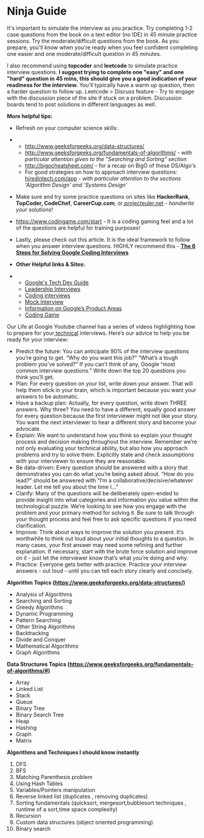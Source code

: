 # Ninja Guide

It's important to simulate the interview as you practice. Try completing 1-2 case questions from the book on a text editor (no IDE) in 45 minute practice sessions. Try the moderate/difficult questions from the book. As you prepare, you'll know when you're ready when you feel confident completing one easier and one moderate/difficult question in 45 minutes. 

I also recommend using **topcoder** and **leetcode** to simulate practice interview questions. **I suggest trying to complete one "easy" and one "hard" question in 45 mins, this should give you a good indication of your readiness for the interview.** You'll typically have a warm up question, then a harder question to follow up. Leetcode > Discuss feature - Try to engage with the discussion piece of the site if stuck on a problem. Discussion boards tend to post solutions in different languages as well.  

**More helpful tips:**

- Refresh on your computer science skills:

- - http://www.geeksforgeeks.org/data-structures/
  - http://www.geeksforgeeks.org/fundamentals-of-algorithms/ - *with particular attention given to the "Searching and Sorting" section*
  - http://bigocheatsheet.com/ - for a recap on BigO of these DS/Algo's
  - For good strategies on how to approach interview questions:[ hiredintech.com/app](http://hiredintech.com/app) - *with particular attention to the sections 'Algorithm Design' and 'Systems Design'*

- Make sure and try some practice questions on sites like **HackerRank**, **TopCoder, CodeChef**, **CareerCup.com**, or[ projecteuler.net](http://projecteuler.net/) - *handwrite your solutions!*

- https://www.codingame.com/start - It is a coding gaming feel and a lot of the questions are helpful for training purposes!

- Lastly, please check out this article. It is the ideal framework to follow when you answer interview questions. HIGHLY recommend this - [ **The 6 Steps for Solving Google Coding Interviews**](https://anthonydmays.com/blog/2017/01/04/interviewing-at-google-heres-6-things-you-absolutely-need-to-do/)

- **Other Helpful links & Sites:**

- - [Google's Tech Dev Guide](https://techdevguide.withgoogle.com/)
  - [Leadership Interviews](http://goo.gle/2HmNFCt)
  - [Coding interviews](http://goo.gle/2LcpcRz)
  - [Mock Interview](https://www.youtube.com/watch?v=XKu_SEDAykw)[ ](http://www.youtube.com/lifeatgoogle)
  - [Information on Google’s Product Areas ](https://about.google/intl/en_us/products/)
  - [Coding Game](https://www.codingame.com/start)

 

Our Life at Google Youtube channel has a series of videos highlighting how to prepare for your[ technical](https://www.youtube.com/watch?v=XOtrOSatBoY) interviews. Here’s our advice to help you be ready for your interview:

- Predict the future: You can anticipate 90% of the interview questions you’re going to get. “Why do you want this job?” “What’s a tough problem you’ve solved?” If you can’t think of any, Google “most common interview questions.” Write down the top 20 questions you think you’ll get.
- Plan: For every question on your list, write down your answer. That will help them stick in your brain, which is important because you want your answers to be automatic.
- Have a backup plan: Actually, for every question, write down THREE answers. Why three? You need to have a different, equally good answer for every question because the first interviewer might not like your story. You want the next interviewer to hear a different story and become your advocate.
- Explain: We want to understand how you think so explain your thought process and decision making throughout the interview. Remember we’re not only evaluating your technical ability, but also how you approach problems and try to solve them. Explicitly state and check assumptions with your interviewer to ensure they are reasonable.
- Be data-driven: Every question should be answered with a story that demonstrates you can do what you’re being asked about. “How do you lead?” should be answered with “I’m a collaborative/decisive/whatever leader. Let me tell you about the time I…”
- Clarify: Many of the questions will be deliberately open-ended to provide insight into what categories and information you value within the technological puzzle. We’re looking to see how you engage with the problem and your primary method for solving it. Be sure to talk through your thought process and feel free to ask specific questions if you need clarification.
- Improve: Think about ways to improve the solution you present. It’s worthwhile to think out loud about your initial thoughts to a question. In many cases, your first answer may need some refining and further explanation. If necessary, start with the brute force solution and improve on it - just let the interviewer know that’s what you’re doing and why.
- Practice: Everyone gets better with practice. Practice your interview answers - out loud - until you can tell each story clearly and concisely.



**Algorithm Topics (https://www.geeksforgeeks.org/data-structures/)**

- Analysis of Algorithms
- Searching and Sorting
- Greedy Algorithms
- Dynamic Programming
- Pattern Searching
- Other String Algorithms
- Backtracking
- Divide and Conquer
- Mathematical Algorithms
- Graph Algorithms



**Data Structures Topics (https://www.geeksforgeeks.org/fundamentals-of-algorithms/#)**

- Array
- Linked List
- Stack
- Queue
- Binary Tree
- Binary Search Tree
- Heap
- Hashing
- Graph
- Matrix



**Algorithms and Techniques I should know instantly**

1. DFS
2. BFS
3. Matching Parenthesis problem
4. Using Hash Tables
5. Variables/Pointers manipulation
6. Reverse linked list (duplicates , removing duplicates)
7. Sorting fundamentals (quicksort, mergesort,bubblesort techniques ,
   runtime of a sort,time space complexity)
8. Recursion
9. Custom data structures (object oriented programming)
10. Binary search















